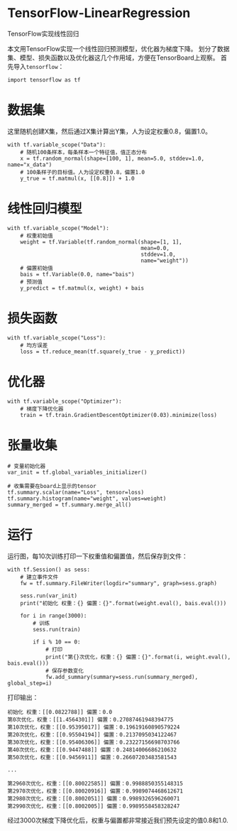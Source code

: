 # TensorFlow-LinearRegression
TensorFlow实现线性回归

本文用TensorFlow实现一个线性回归预测模型，优化器为梯度下降。
划分了数据集、模型、损失函数以及优化器这几个作用域，方便在TensorBoard上观察。
首先导入`tensorflow`：
```
import tensorflow as tf
```

# 数据集
这里随机创建X集，然后通过X集计算出Y集，人为设定权重0.8，偏置1.0。
```
with tf.variable_scope("Data"):
    # 随机100条样本，每条样本一个特征值，值正态分布
    x = tf.random_normal(shape=[100, 1], mean=5.0, stddev=1.0, name="x_data")
    # 100条样子的目标值。人为设定权重0.8，偏置1.0
    y_true = tf.matmul(x, [[0.8]]) + 1.0
```

# 线性回归模型
```
with tf.variable_scope("Model"):
    # 权重初始值
    weight = tf.Variable(tf.random_normal(shape=[1, 1],
                                          mean=0.0,
                                          stddev=1.0,
                                          name="weight"))
    # 偏置初始值
    bais = tf.Variable(0.0, name="bais")
    # 预测值
    y_predict = tf.matmul(x, weight) + bais
```

# 损失函数
```
with tf.variable_scope("Loss"):
    # 均方误差
    loss = tf.reduce_mean(tf.square(y_true - y_predict))
```

# 优化器
```
with tf.variable_scope("Optimizer"):
    # 梯度下降优化器
    train = tf.train.GradientDescentOptimizer(0.03).minimize(loss)
```

# 张量收集
```
# 变量初始化器
var_init = tf.global_variables_initializer()

# 收集需要在board上显示的tensor
tf.summary.scalar(name="Loss", tensor=loss)
tf.summary.histogram(name="weight", values=weight)
summary_merged = tf.summary.merge_all()
```

# 运行
运行图，每10次训练打印一下权重值和偏置值，然后保存到文件：
```
with tf.Session() as sess:
    # 建立事件文件
    fw = tf.summary.FileWriter(logdir="summary", graph=sess.graph)

    sess.run(var_init)
    print("初始化 权重：{} 偏置：{}".format(weight.eval(), bais.eval()))

    for i in range(3000):
        # 训练
        sess.run(train)

        if i % 10 == 0:
            # 打印
            print("第{}次优化，权重：{} 偏置：{}".format(i, weight.eval(), bais.eval()))
            # 保存参数变化
            fw.add_summary(summary=sess.run(summary_merged), global_step=i)
```

打印输出：
```
初始化 权重：[[0.0822788]] 偏置：0.0
第0次优化，权重：[[1.4564301]] 偏置：0.27087461948394775
第10次优化，权重：[[0.95395017]] 偏置：0.19619160890579224
第20次优化，权重：[[0.95504194]] 偏置：0.2137095034122467
第30次优化，权重：[[0.95406306]] 偏置：0.23227156698703766
第40次优化，权重：[[0.9447488]] 偏置：0.24814006686210632
第50次优化，权重：[[0.9456911]] 偏置：0.26607203483581543

...

第2960次优化，权重：[[0.80022585]] 偏置：0.9988850355148315
第2970次优化，权重：[[0.80020916]] 偏置：0.9989074468612671
第2980次优化，权重：[[0.8002051]] 偏置：0.9989326596260071
第2990次优化，权重：[[0.8002005]] 偏置：0.9989558458328247
```

经过3000次梯度下降优化后，权重与偏置都非常接近我们预先设定的值0.8和1.0.

